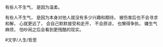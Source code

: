 有些人不生气，
是因为温柔。

有些人不生气，
是因为本身对他人就没有多少兴趣和期待，
被伤害后也不会寻求和解，
心就更远了，
会自己默默接受和走开，
不会原谅，
也懒得争执，
嫌生气麻烦，
怕吵闹之后会看到更残酷的现实。

#文学/人生/哲思 